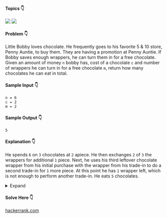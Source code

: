 #### Topics :point_down:
![](https://img.shields.io/badge/-array-wheat) 
![](https://img.shields.io/badge/-math-wheat)

#### Problem :point_down:
Little Bobby loves chocolate. He frequently goes to his favorite 5 & 10 store, Penny Auntie, to buy them. They are having a promotion at Penny Auntie. If Bobby saves enough wrappers, he can turn them in for a free chocolate.  
Given an amount of money `n` bobby has, cost of a chocolate `c` and number of wrappers he can turn in for a free chocolate `m`, return how many chocolates he can eat in total.
#### Sample Input :point_down:
```
n = 6
c = 2
m = 2
```
#### Sample Output :point_down:
```
5
```
#### Explanation :point_down:
He spends `6` on `3` chocolates at `2` apiece. He then exchanges `2` of `3` the wrappers for additional `1` piece. Next, he uses his third leftover chocolate wrapper from his initial purchase with the wrapper from his trade-in to do a second trade-in for `1` more piece. At this point he has `1` wrapper left, which is not enough to perform another trade-in. He eats `5` chocolates.
<details>
<summary>Expand</summary>

#### Python :point_down:
```py
def solve(n, c, m):
    t = n//c # total chocolates
    w = t # wrappers
    while w >= m:
        t += w//m
        w = (w//m) + (w % m)
        
    return t
```
#### Time Complexity :point_down:
```
O(n)
```
#### Space Complexity :point_down:
```
O(1)
```
</details>

#### Solve Here :point_down:
[hackerrank.com](https://www.hackerrank.com/challenges/chocolate-feast/problem)
